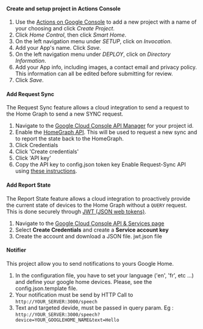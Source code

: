 #### Create and setup project in Actions Console

1. Use the [Actions on Google Console](https://console.actions.google.com) to add a new project with a name of your choosing and click *Create Project*.
1. Click *Home Control*, then click *Smart Home*.
1. On the left navigation menu under *SETUP*, click on *Invocation*.
1. Add your App's name. Click *Save*.
1. On the left navigation menu under *DEPLOY*, click on *Directory Information*.
1. Add your App info, including images, a contact email and privacy policy. This information can all be edited before submitting for review.
1. Click *Save*.

#### Add Request Sync
The Request Sync feature allows a cloud integration to send a request to the Home Graph
to send a new SYNC request.

1. Navigate to the
[Google Cloud Console API Manager](https://console.developers.google.com/apis)
for your project id.
1. Enable the [HomeGraph API](https://console.cloud.google.com/apis/api/homegraph.googleapis.com/overview). This will be used to request a new sync and to report the state back to the HomeGraph.
1. Click Credentials
1. Click 'Create credentials'
1. Click 'API key'
1. Copy the API key to config.json token key
   Enable Request-Sync API using [these
   instructions](https://developers.google.com/actions/smarthome/create-app#request-sync).

#### Add Report State
The Report State feature allows a cloud integration to proactively provide the
current state of devices to the Home Graph without a `QUERY` request. This is
done securely through [JWT (JSON web tokens)](https://jwt.io/).

1. Navigate to the [Google Cloud Console API & Services page](https://console.cloud.google.com/apis/credentials)
1. Select **Create Credentials** and create a **Service account key**
1. Create the account and download a JSON file.
   jwt.json file

#### Notifier
This project allow you to send notifications to yours Google Home.

1. In the configuration file, you have to set your language ('en', 'fr', etc ...) and define your google home devices. Please, see the config.json.template file.
1. Your notification must be send by HTTP Call to `http://YOUR_SERVER:3000/speech`
1. Text and targeted devide, must be passed in query param. Eg : `http://YOUR_SERVER:3000/speech?device=YOUR_GOOGLEHOME_NAME&text=Hello`